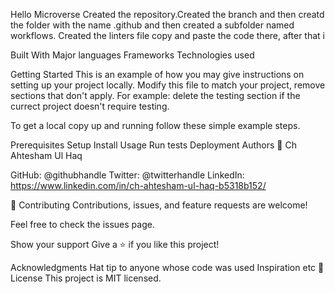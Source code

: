 Hello Microverse
Created the repository.Created the branch and then creatd the folder with the name .github and then created a subfolder named workflows. Created the linters file copy and paste the code there, after that i 

Built With
Major languages
Frameworks
Technologies used

Getting Started
This is an example of how you may give instructions on setting up your project locally. Modify this file to match your project, remove sections that don't apply. For example: delete the testing section if the currect project doesn't require testing.

To get a local copy up and running follow these simple example steps.

Prerequisites
Setup
Install
Usage
Run tests
Deployment
Authors
👤 Ch Ahtesham Ul Haq

GitHub: @githubhandle
Twitter: @twitterhandle
LinkedIn: https://www.linkedin.com/in/ch-ahtesham-ul-haq-b5318b152/

🤝 Contributing
Contributions, issues, and feature requests are welcome!

Feel free to check the issues page.

Show your support
Give a ⭐️ if you like this project!

Acknowledgments
Hat tip to anyone whose code was used
Inspiration
etc
📝 License
This project is MIT licensed.